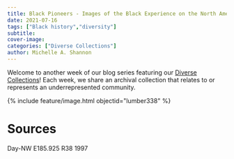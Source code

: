 ```yaml
---
title: Black Pioneers - Images of the Black Experience on the North American Frontier
date: 2021-07-16
tags: ["Black history","diversity"]
subtitle: 
cover-image: 
categories: ["Diverse Collections"]
author: Michelle A. Shannon
---
```


Welcome to another week of our blog series featuring our [Diverse Collections](https://harvester.lib.uidaho.edu//series/diversecollections.html)! Each week, we share an archival collection that relates to or represents an underrepresented community.

{% include feature/image.html objectid="lumber338" %}

# Sources

Day-NW E185.925 R38 1997